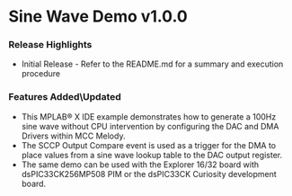 # Sine Wave Demo v1.0.0
### Release Highlights
- Initial Release - Refer to the README.md for a summary and execution procedure

### Features Added\Updated
- This MPLAB® X IDE example demonstrates how to generate a 100Hz sine wave without CPU intervention by configuring the DAC and DMA Drivers within MCC Melody.
- The SCCP Output Compare event is used as a trigger for the DMA to place values from a sine wave lookup table to the DAC output register. 
- The same demo can be used with the Explorer 16/32 board with dsPIC33CK256MP508 PIM or the dsPIC33CK Curiosity development board.

